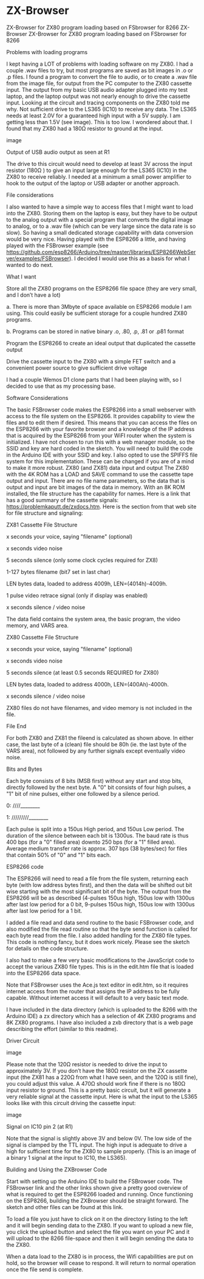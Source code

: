 # ZX-Browser
ZX-Browser for ZX80 program loading based on FSbrowser for 8266
ZX-Browser
ZX-Browser for ZX80 program loading based on FSbrowser for 8266

Problems with loading programs

I kept having a LOT of problems with loading software on my ZX80. I had a couple .wav files to try, but most programs are saved as bit images in .o or .p files. I found a program to convert the file to audio, or to create a .wav file from the image file, for output from the PC computer to the ZX80 cassette input. The output from my basic USB audio adapter plugged into my test laptop, and the laptop output was not nearly enough to drive the cassette input. Looking at the circuit and tracing components on the ZX80 told me why. Not sufficient drive to the LS365 (IC10) to receive any data. The LS365 needs at least 2.0V for a guaranteed high input with a 5V supply. I am getting less than 1.5V (see image). This is too low. I wondered about that. I found that my ZX80 had a 180Ω resistor to ground at the input.

image

Output of USB audio output as seen at R1

The drive to this circuit would need to develop at least 3V across the input resistor (180Ω ) to give an input large enough for the LS365 (IC10) in the ZX80 to receive reliably. I needed at a minimum a small power amplifier to hook to the output of the laptop or USB adapter or another approach.

File considerations

I also wanted to have a simple way to access files that I might want to load into the ZX80. Storing them on the laptop is easy, but they have to be output to the analog output with a special program that converts the digital image to analog, or to a .wav file (which can be very large since the data rate is so slow). So having a small dedicated storage capability with data conversion would be very nice. Having played with the ESP8266 a little, and having played with the FSBrowser example (see https://github.com/esp8266/Arduino/tree/master/libraries/ESP8266WebServer/examples/FSBrowser). I decided I would use this as a basis for what I wanted to do next.

What I want

Store all the ZX80 programs on the ESP8266 file space (they are very small, and I don’t have a lot)

a. There is more than 3Mbyte of space available on ESP8266 module I am using. This could easily be sufficient storage for a couple hundred ZX80 programs.

b. Programs can be stored in native binary .o, .80, .p, .81 or .p81 format

Program the ESP8266 to create an ideal output that duplicated the cassette output

Drive the cassette input to the ZX80 with a simple FET switch and a convenient power source to give sufficient drive voltage

I had a couple Wemos D1 clone parts that I had been playing with, so I decided to use that as my processing base.

Software Considerations

The basic FSBrowser code makes the ESP8266 into a small webserver with access to the file system on the ESP8266. It provides capability to view the files and to edit them if desired. This means that you can access the files on the ESP8266 with your favorite browser and a knowledge of the IP address that is acquired by the ESP8266 from your WiFI router when the system is initialized. I have not chosen to run this with a web manager module, so the SSID and key are hard coded in the sketch. You will need to build the code in the Arduino IDE with your SSID and key. I also opted to use the SPIFFS file system for this implementation. These can be changed if you are of a mind to make it more robust. ZX80 (and ZX81) data input and output The ZX80 with the 4K ROM has a LOAD and SAVE command to use the cassette tape output and input. There are no file name parameters, so the data that is output and input are bit images of the data in memory. With an 8K ROM installed, the file structure has the capability for names. Here is a link that has a good summary of the cassette signals: https://problemkaputt.de/zxdocs.htm. Here is the section from that web site for file structure and signaling:

ZX81 Cassette File Structure

x seconds your voice, saying "filename" (optional)

x seconds video noise

5 seconds silence (only some clock cycles required for ZX8)

1-127 bytes filename (bit7 set in last char)

LEN bytes data, loaded to address 4009h, LEN=(4014h)-4009h.

1 pulse video retrace signal (only if display was enabled)

x seconds silence / video noise

The data field contains the system area, the basic program, the video memory, and VARS area.

ZX80 Cassette File Structure

x seconds your voice, saying "filename" (optional)

x seconds video noise

5 seconds silence (at least 0.5 seconds REQUIRED for ZX80)

LEN bytes data, loaded to address 4000h, LEN=(400Ah)-4000h.

x seconds silence / video noise

ZX80 files do not have filenames, and video memory is not included in the file.

File End

For both ZX80 and ZX81 the fileend is calculated as shown above. In either case, the last byte of a (clean) file should be 80h (ie. the last byte of the VARS area), not followed by any further signals except eventually video noise.

Bits and Bytes

Each byte consists of 8 bits (MSB first) without any start and stop bits, directly followed by the next byte. A "0" bit consists of four high pulses, a "1" bit of nine pulses, either one followed by a silence period.

0: /\/\/\/\________

1: /\/\/\/\/\/\/\/\/\________

Each pulse is split into a 150us High period, and 150us Low period. The duration of the silence between each bit is 1300us. The baud rate is thus 400 bps (for a "0" filled area) downto 250 bps (for a "1" filled area). Average medium transfer rate is approx. 307 bps (38 bytes/sec) for files that contain 50% of "0" and "1" bits each.

ESP8266 code

The ESP8266 will need to read a file from the file system, returning each byte (with low address bytes first), and then the data will be shifted out bit wise starting with the most significant bit of the byte. The output from the ESP8266 will be as described (4-pulses 150us high, 150us low with 1300us after last low period for a 0 bit, 9-pulses 150us high, 150us low with 1300us after last low period for a 1 bit.

I added a file read and data send routine to the basic FSBrowser code, and also modified the file read routine so that the byte send function is called for each byte read from the file. I also added handling for the ZX80 file types. This code is nothing fancy, but it does work nicely. Please see the sketch for details on the code structure.

I also had to make a few very basic modifications to the JavaScript code to accept the various ZX80 file types. This is in the edit.htm file that is loaded into the ESP8266 data space.

Note that FSBrowser uses the Ace.js text editor in edit.htm, so it requires internet access from the router that assigns the IP address to be fully capable. Without internet access it will default to a very basic text mode.

I have included in the data directory (which is uploaded to the 8266 with the Arduino IDE) a zx directory which has a selection of 4K ZX80 programs and 8K ZX80 programs. I have also included a zxb directory that is a web page describing the effort (similar to this readme).

Driver Circuit

image

Please note that the 120Ω resistor is needed to drive the input to approximately 3V. If you don’t have the 180Ω resistor on the ZX cassette input (the ZX81 has a 220Ω from what I have seen, and the 120Ω is still fine), you could adjust this value. A 470Ω should work fine if there is no 180Ω input resistor to ground. This is a pretty basic circuit, but it will generate a very reliable signal at the cassette input. Here is what the input to the LS365 looks like with this circuit driving the cassette input:

image

Signal on IC10 pin 2 (at R1)

Note that the signal is slightly above 3V and below 0V. The low side of the signal is clamped by the TTL input. The high input is adequate to drive a high for sufficient time for the ZX80 to sample properly. (This is an image of a binary 1 signal at the input to IC10, the LS365).

Building and Using the ZXBrowser Code

Start with setting up the Arduino IDE to build the FSBrowser code. The FSBrowser link and the other links shown give a pretty good overview of what is required to get the ESP8266 loaded and running. Once functioning on the ESP8266, building the ZXBrowser should be straight forward. The sketch and other files can be found at this link.

To load a file you just have to click on it on the directory listing to the left and it will begin sending data to the ZX80. If you want to upload a new file, you click the upload button and select the file you want on your PC and it will upload to the 8266 file-space and then it will begin sending the data to the ZX80.

When a data load to the ZX80 is in process, the Wifi capabilities are put on hold, so the browser will cease to respond. It will return to normal operation once the file send is complete.
